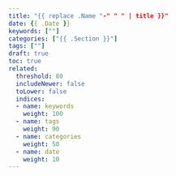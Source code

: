 ```yaml
---
title: "{{ replace .Name "-" " " | title }}"
date: {{ .Date }}
keywords: [""]
categories: ["{{ .Section }}"]
tags: [""]
draft: true
toc: true
related:
  threshold: 80
  includeNewer: false
  toLower: false
  indices:
  - name: keywords
    weight: 100
  - name: tags
    weight: 90
  - name: categories
    weight: 50
  - name: date
    weight: 10
---
```



